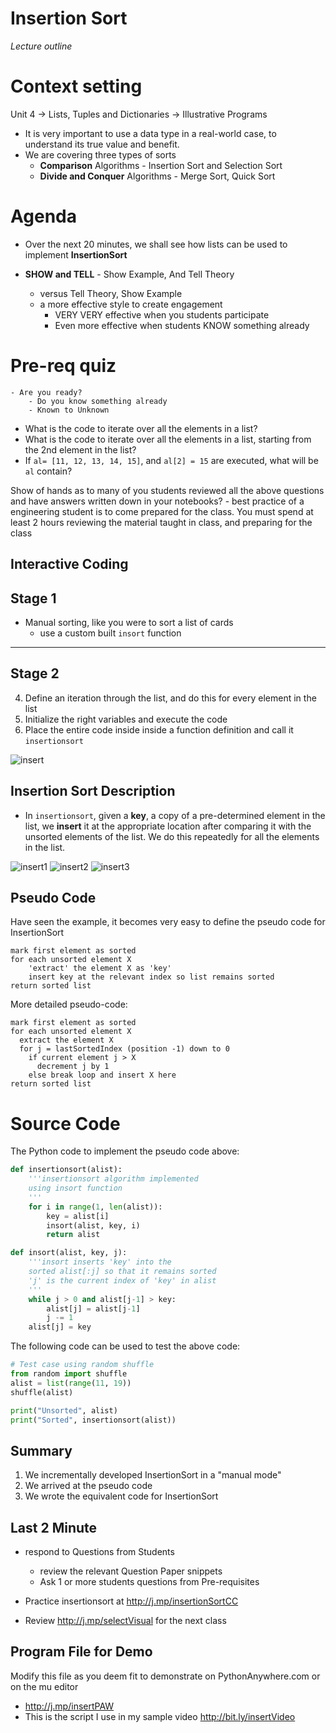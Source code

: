 
# Insertion Sort 
_Lecture outline_

# Context setting 
Unit 4 -> Lists, Tuples and Dictionaries -> Illustrative Programs
  - It is very important to use a data type in a real-world case, to understand its true value and benefit. 
  - We are covering three types of sorts 
	 - **Comparison** Algorithms - Insertion Sort and Selection Sort 
	 - **Divide and Conquer** Algorithms - Merge Sort, Quick Sort
  

# Agenda 
- Over the next 20 minutes, we shall see how lists can be used to implement **InsertionSort**

- **SHOW and TELL**  - Show Example, And Tell Theory 
	- versus Tell Theory, Show Example 
	- a more effective style to create engagement 
		- VERY VERY effective when you students participate
		- Even more effective when students KNOW something already

# Pre-req quiz 
	- Are you ready?
		- Do you know something already 
		- Known to Unknown

 - What is the code to iterate over all the elements in a list?
 - What is the code to iterate over all the elements in a list, starting from the 2nd element in the list? 
 - If `al= [11, 12, 13, 14, 15]`, and `al[2] = 15` are executed, what will be `al` contain? 

Show of hands as to many of you students reviewed all the above questions and have answers written down in your notebooks? 
	- best practice of a engineering student is to come prepared for the class. You must spend at least 2 hours reviewing the material taught in class, and preparing for the class 

## Interactive Coding

## Stage 1
  - Manual sorting, like you were to sort a list of cards
	  - use a custom built `insort` function

---

## Stage 2
4. Define an iteration through the list, and do this for every element in the list 
5. Initialize the right variables and execute the code
6. Place the entire code inside inside a function definition and call it `insertionsort` 

![insert](http://bit.ly/insertionSortPNG)

## Insertion Sort Description 

-  In `insertionsort`, given a **key**, a copy of a pre-determined element in the list, we  **insert** it at the appropriate location after comparing it with the unsorted elements of the list. We do this repeatedly for all the elements in the list.


![insert1](http://j.mp/insert1PNG)
![insert2](http://j.mp/insert2PNG)
![insert3](http://j.mp/insert3PNG)



## Pseudo Code 

Have seen the example, it becomes very easy to define the pseudo code for InsertionSort 

	mark first element as sorted
	for each unsorted element X
		'extract' the element X as 'key'
		insert key at the relevant index so list remains sorted
	return sorted list 


More detailed pseudo-code: 

	mark first element as sorted
	for each unsorted element X
	  extract the element X
	  for j = lastSortedIndex (position -1) down to 0
	    if current element j > X
	      decrement j by 1 
	    else break loop and insert X here
    return sorted list
   
	
# Source Code
The Python code to implement the pseudo code above:


```python
def insertionsort(alist): 
    '''insertionsort algorithm implemented 
    using insort function 
    ''' 
    for i in range(1, len(alist)): 
        key = alist[i]
        insort(alist, key, i)
        return alist

def insort(alist, key, j): 
    '''insort inserts 'key' into the 
    sorted alist[:j] so that it remains sorted 
    'j' is the current index of 'key' in alist 
    ''' 
    while j > 0 and alist[j-1] > key: 
        alist[j] = alist[j-1] 
        j -= 1 
    alist[j] = key
```

The following code can be used to test the above code:
```python
# Test case using random shuffle
from random import shuffle 
alist = list(range(11, 19))
shuffle(alist)

print("Unsorted", alist)
print("Sorted", insertionsort(alist))
```

## Summary
1. We incrementally developed InsertionSort in a "manual mode" 
2. We arrived at the pseudo code 
3. We wrote the equivalent code for InsertionSort 


## Last 2 Minute 

 - respond to Questions from Students 
	 - review the relevant Question Paper snippets
	 - Ask 1 or more students questions from Pre-requisites
  
 - Practice insertionsort at http://j.mp/insertionSortCC   
 - Review http://j.mp/selectVisual for the next class 

## Program File for Demo

Modify this file as you deem fit to demonstrate on PythonAnywhere.com or on the mu editor
  - http://j.mp/insertPAW
  - This is the script I use in my sample video http://bit.ly/insertVideo


<!--stackedit_data:
eyJoaXN0b3J5IjpbNzM4MzQ4MDY1LC0xMzIzMjg2ODY3XX0=
-->
